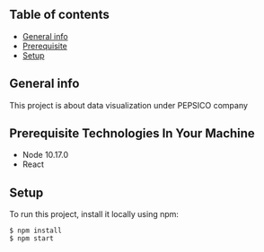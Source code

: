 ## Table of contents
* [General info](#general-info)
* [Prerequisite](#Prerequisite-Technologies-In-Your-Machine)
* [Setup](#setup)

## General info
This project is about data visualization under PEPSICO company
	
## Prerequisite Technologies In Your Machine
* Node 10.17.0
* React
	
## Setup
To run this project, install it locally using npm:

```
$ npm install
$ npm start
```
